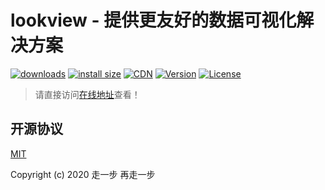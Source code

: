 # lookview - 提供更友好的数据可视化解决方案

<p>
  <a href="https://yelloxing.gitee.io/npm-downloads?interval=7&packages=lookview"><img src="https://img.shields.io/npm/dm/lookview.svg" alt="downloads"></a>
  <a href="https://packagephobia.now.sh/result?p=lookview"><img src="https://packagephobia.now.sh/badge?p=lookview" alt="install size"></a>
  <a href="https://www.jsdelivr.com/package/npm/lookview"><img src="https://data.jsdelivr.com/v1/package/npm/lookview/badge" alt="CDN"></a>
  <a href="https://www.npmjs.com/package/lookview"><img src="https://img.shields.io/npm/v/lookview.svg" alt="Version"></a>
  <a href="https://github.com/yelloxing/lookview/blob/master/LICENSE"><img src="https://img.shields.io/npm/l/lookview.svg" alt="License"></a>
</p>

> 请直接访问[在线地址](http://yelloxing.gitee.io/lookview-api/)查看！

## 开源协议

[MIT](https://github.com/AC-graph/lookview/blob/master/LICENSE)

Copyright (c) 2020 走一步 再走一步
